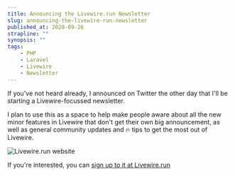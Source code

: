 ```yaml
---
title: Announcing the Livewire.run Newsletter
slug: announcing-the-livewire-run-newsletter
published_at: 2020-09-26
strapline: ""
synopsis: ""
tags:
    - PHP
    - Laravel
    - Livewire
    - Newsletter
---
```


If you've not heard already, I announced on Twitter the other day that I'll be starting a Livewire-focussed newsletter.

I plan to use this as a space to help make people aware about all the new minor features in Livewire that don't get their own big announcement, as well as general community updates and 🔥 tips to get the most out of Livewire.

![Livewire.run website](/images/articles/livewire-run-screenshot.png)

If you're interested, you can [sign up to it at Livewire.run](https://livewire.run)
